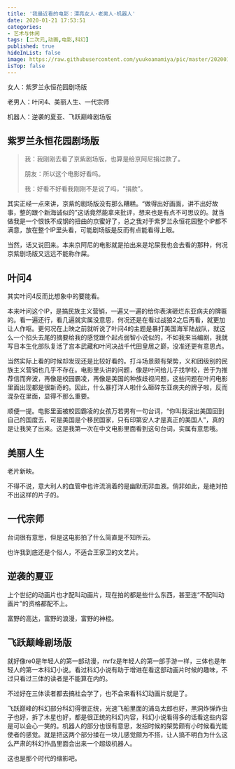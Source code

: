 ```yaml
---
title: '我最近看的电影：漂亮女人·老男人·机器人'
date: 2020-01-21 17:53:51
categories:
- 艺术与休闲
tags: [二次元,动画,电影,科幻]
published: true
hideInList: false
image: https://raw.githubusercontent.com/yuukoamamiya/pic/master/20200121182645.jpg
isTop: false
---
```

女人：紫罗兰永恒花园剧场版

老男人：叶问4、美丽人生、一代宗师

机器人：逆袭的夏亚、飞跃巅峰剧场版

<!-- more -->

## 紫罗兰永恒花园剧场版

> 我：我刚刚去看了京紫剧场版，也算是给京阿尼捐过款了。
>
> 朋友：所以这个电影好看吗。
>
> 我：好看不好看我刚刚不是说了吗，“捐款”。

其实正经一点来讲，京紫的剧场版没有那么糟糕。“做得出好画面，讲不出好故事，整的跟个新海诚似的”这话竟然能拿来批评，想来也是有点不可思议的。就当做我是一个恨铁不成钢的扭曲的京蜜好了，总之我对于紫罗兰永恒花园整个IP都不满意，放在整个IP里头看，可能剧场版是反而有点能看得上眼。

当然，话又说回来。本来京阿尼的电影就是拍出来是坨屎我也会去看的那种，何况京紫剧场版又远远不能称作屎。

## 叶问4

其实叶问4反而比想象中的要能看。

本来叶问这个IP，是搞民族主义营销，一遍又一遍的给你表演砸烂东亚病夫的牌匾的。看一遍还行，看几遍就实属没意思，何况还是在看过战狼2之后再看，就更加让人作呕。更何况在上映之前就听说了叶问4的主题是暴打美国海军陆战队，就这么一个掐头去尾的摘要给我的感觉跟个起点弱智小说似的，不如我来当编剧，我就写日本生化部队复活了宫本武藏和叶问决战千代田皇居之巅，没准还更有意思点。

当然实际上看的时候却发现还是比较好看的。打斗场景颇有架势，义和团级别的民族主义营销也几乎不存在。电影里头讲的问题，像是叶问给儿子找学校，苦于为推荐信而奔波，再像是校园霸凌，再像是美国的种族歧视问题，这些问题在叶问电影里面出现都是很新奇的。因此，什么暴打洋人啦什么砸碎东亚病夫的牌子啦，反而混杂在里面，显得不那么重要。

顺便一提。电影里面被校园霸凌的女孩万若男有一句台词，“你叫我滚出美国回到自己的国度去，可是美国是个移民国家，只有印第安人才是真正的美国人”，真的是让我笑了出来。这是我第一次在中文电影里面看到这句台词，实属有意思哦。

## 美丽人生

老片新映。

不得不说，意大利人的血管中也许流淌着的是幽默而非血液。倘非如此，是绝对拍不出这样的片子的。

## 一代宗师

台词很有意思，但是这电影拍了什么简直是不知所云。

也许我到底还是个俗人，不适合王家卫的文艺片。

## 逆袭的夏亚

上个世纪的动画片也才配叫动画片，现在拍的都是些什么东西，甚至连“不配叫动画片”的资格都配不上。

富野的高达，富野的浪漫，富野的神棍。

## 飞跃颠峰剧场版

就好像re0是年轻人的第一部动漫，mrfz是年轻人的第一部手游一样，三体也是年轻人的第一本科幻小说。看过科幻小说有助于增进在看这部动画片时候的趣味，不过只看过三体的读者是不能算在内的。

不过好在三体读者都去搞社会学了，也不会来看科幻动画片就是了。

飞跃巅峰的科幻部分科幻得很正统，光速飞船里面的浦岛太郎也好，黑洞炸弹炸虫子也好，拆了木星也好，都是很正统的科幻内容，科幻小说看得多的话看这些内容是可以会心一笑的。机器人的部分也很有意思，发招时候的架势颇有小时候看光能使者的感觉。就是把这两个部分揉在一块儿感觉颇为不搭，让人搞不明白为什么这么严肃的科幻作品里面会出来一个超级机器人。

这也是那个时代的缩影吧。